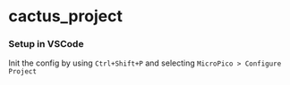 # cactus_project

### Setup in VSCode
Init the config by using `Ctrl+Shift+P` and selecting `MicroPico > Configure Project`
